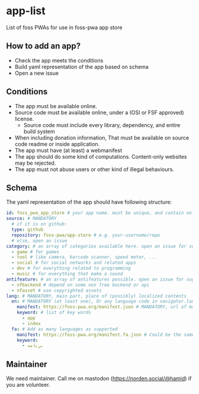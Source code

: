 # app-list
List of foss PWAs for use in foss-pwa app store

## How to add an app?

- Check the app meets the conditions
- Build yaml representation of the app based on schema
- Open a new issue

## Conditions

- The app must be available online.
- Source code must be available online, under a (OSI or FSF approved) license.
  - Source code must include every library, dependency, and entire build system
- When including donation information, That must be available on source code readme or inside application.
- The app must have (at least) a webmanifest
- The app should do some kind of computations. Content-only websites may be rejected.
- The app must not abuse users or other kind of illegal behaviours.

## Schema

The yaml representation of the app should have following structure:

```yaml
id: foss_pwa_app_store # your app name. must be unique, and contain only [0-9a-z_]
source: # MANDATORY
  # if it is on github:
  type: github
  repository: foss-pwa/app-store # e.g. your-username/repo
  # else, open an issue
category: # an array of categories available here. open an issue for suggesting a category
  - game # for games
  - tool # like camera, barcode scanner, speed meter, ...
  - social # for social networks and related apps
  - dev # for everything related to programming
  - music # for everything that make a sound
antifeature: # an array of antifeatures possible. open an issue for suggesting a category
  - nfbackend # depend on some non free backend or api
  - nfasset # use copyrighted assets
lang: # MANDATORY, main part, place of (possibly) localized contents
  en: # MANDATORY (at least one), Or any language code in navigator.languages like fa, en-US, ...
    manifest: https://foss-pwa.org/manifest.json # MANDATORY, url of manifest
    keyword: # list of key words
      - app
      - index
  fa: # Add as many languages as supported
    manifest: https://foss-pwa.org/manifest.fa.json # Could be the same url with en, We fetch it with diffrent Accept-language header
    keyword:
      - برنامه
```

## Maintainer
We need maintainer. Call me on mastodon (https://norden.social/@hamid) if you are volunteer.

